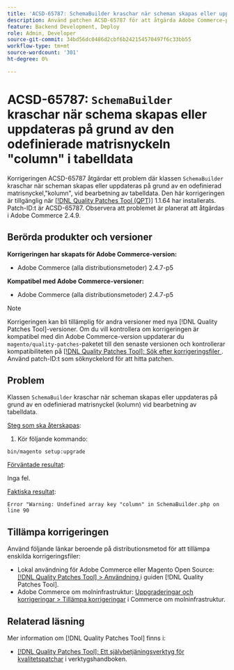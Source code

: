 ```yaml
---
title: 'ACSD-65787: SchemaBuilder kraschar när scheman skapas eller uppdateras på grund av den odefinierade matrisnyckeln "column" i tabelldata'
description: Använd patchen ACSD-65787 för att åtgärda Adobe Commerce-problemet där klassen SchemaBuilder kraschar när scheman skapas eller uppdateras på grund av en odefinierad matrisnyckel,"column", vid bearbetning av tabelldata.
feature: Backend Development, Deploy
role: Admin, Developer
source-git-commit: 34bd56dc0486d2cbf6b242154570497f6c33bb55
workflow-type: tm+mt
source-wordcount: '301'
ht-degree: 0%

---
```



# ACSD-65787: `SchemaBuilder` kraschar när schema skapas eller uppdateras på grund av den odefinierade matrisnyckeln &quot;column&quot; i tabelldata

Korrigeringen ACSD-65787 åtgärdar ett problem där klassen `SchemaBuilder` kraschar när scheman skapas eller uppdateras på grund av en odefinierad matrisnyckel,&quot;kolumn&quot;, vid bearbetning av tabelldata. Den här korrigeringen är tillgänglig när [[!DNL Quality Patches Tool (QPT)]](/help/tools/quality-patches-tool/quality-patches-tool-to-self-serve-quality-patches.md) 1.1.64 har installerats. Patch-ID:t är ACSD-65787. Observera att problemet är planerat att åtgärdas i Adobe Commerce 2.4.9.

## Berörda produkter och versioner

**Korrigeringen har skapats för Adobe Commerce-version:**

* Adobe Commerce (alla distributionsmetoder) 2.4.7-p5

**Kompatibel med Adobe Commerce-versioner:**

* Adobe Commerce (alla distributionsmetoder) 2.4.7-p5

>[!NOTE]
>
>Korrigeringen kan bli tillämplig för andra versioner med nya [!DNL Quality Patches Tool]-versioner. Om du vill kontrollera om korrigeringen är kompatibel med din Adobe Commerce-version uppdaterar du `magento/quality-patches`-paketet till den senaste versionen och kontrollerar kompatibiliteten på [[!DNL Quality Patches Tool]: Sök efter korrigeringsfiler ](https://experienceleague.adobe.com/tools/commerce-quality-patches/index.html?lang=sv-SE). Använd patch-ID:t som söknyckelord för att hitta patchen.

## Problem

Klassen `SchemaBuilder` kraschar när scheman skapas eller uppdateras på grund av en odefinierad matrisnyckel (kolumn) vid bearbetning av tabelldata.

<u>Steg som ska återskapas</u>:

1. Kör följande kommando:

```
bin/magento setup:upgrade
```

<u>Förväntade resultat</u>:

Inga fel.

<u>Faktiska resultat</u>:

```
Error "Warning: Undefined array key "column" in SchemaBuilder.php on line 90
```

## Tillämpa korrigeringen

Använd följande länkar beroende på distributionsmetod för att tillämpa enskilda korrigeringsfiler:

* Lokal användning för Adobe Commerce eller Magento Open Source: [[!DNL Quality Patches Tool] > Användning ](/help/tools/quality-patches-tool/usage.md) i guiden [!DNL Quality Patches Tool].
* Adobe Commerce om molninfrastruktur: [Uppgraderingar och korrigeringar > Tillämpa korrigeringar](https://experienceleague.adobe.com/docs/commerce-cloud-service/user-guide/develop/upgrade/apply-patches.html?lang=sv-SE) i Commerce om molninfrastruktur.

## Relaterad läsning

Mer information om [!DNL Quality Patches Tool] finns i:

* [[!DNL Quality Patches Tool]: Ett självbetjäningsverktyg för kvalitetspatchar](/help/tools/quality-patches-tool/quality-patches-tool-to-self-serve-quality-patches.md) i verktygshandboken.
